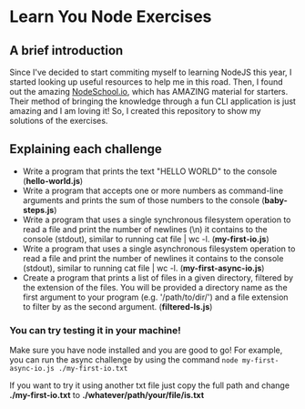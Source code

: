 # Learn You Node Exercises
## A brief introduction 

Since I've decided to start commiting myself to learning NodeJS this year, I started looking up useful resources to help me in this road. Then, I found out the amazing [NodeSchool.io](http://nodeschool.io/), which has AMAZING material for starters. Their method of bringing the knowledge through a fun CLI application is just amazing and I am loving it! So, I created this repository to show my solutions of the exercises.

## Explaining each challenge

- Write a program that prints the text "HELLO WORLD" to the console (**hello-world.js**)
- Write a program that accepts one or more numbers as command-line arguments
  and prints the sum of those numbers to the console (**baby-steps.js**)
- Write a program that uses a single synchronous filesystem operation to
  read a file and print the number of newlines (\n) it contains to the
  console (stdout), similar to running cat file | wc -l. (**my-first-io.js**)
- Write a program that uses a single asynchronous filesystem operation to
  read a file and print the number of newlines it contains to the console
  (stdout), similar to running cat file | wc -l. (**my-first-async-io.js**)
- Create a program that prints a list of files in a given directory,
  filtered by the extension of the files. You will be provided a directory
  name as the first argument to your program (e.g. '/path/to/dir/') and a
  file extension to filter by as the second argument. (**filtered-ls.js**)

### You can try testing it in your machine!

Make sure you have node installed and you are good to go! For example, you can run the async challenge by using the command `node my-first-async-io.js ./my-first-io.txt`

If you want to try it using another txt file just copy the full path and change **./my-first-io.txt** to **./whatever/path/your/file/is.txt**